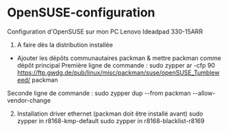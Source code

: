 # OpenSUSE-configuration
Configuration d'OpenSUSE sur mon PC Lenovo Ideadpad 330-15ARR

1. A faire dès la distribution installée
- Ajouter les dépôts communautaires packman & mettre packman comme dépôt principal
  Première ligne de commande :
    sudo zypper ar -cfp 90 https://ftp.gwdg.de/pub/linux/misc/packman/suse/openSUSE_Tumbleweed/ packman 
 
 Seconde ligne de commande : 
    sudo zypper dup --from packman --allow-vendor-change

2. Installation driver ethernet (packman doit être installé avant)
  sudo zypper in r8168-kmp-default
  sudo zypper in r8168-blacklist-r8169

